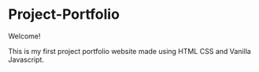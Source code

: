 # Project-Portfolio

Welcome! 

This is my first project portfolio website made using HTML CSS and Vanilla Javascript.

